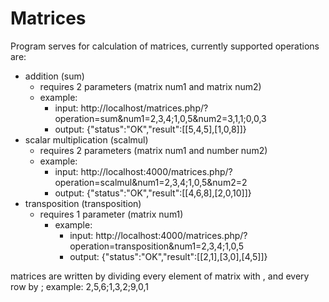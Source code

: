 # Matrices
Program serves for calculation of matrices, currently supported operations are:
- addition (sum)
  - requires 2 parameters (matrix num1 and matrix num2)
  - example:
    - input: http://localhost/matrices.php/?operation=sum&num1=2,3,4;1,0,5&num2=3,1,1;0,0,3
    - output: {"status":"OK","result":[[5,4,5],[1,0,8]]}
 - scalar multiplication (scalmul)
   - requires 2 parameters (matrix num1 and number num2)
   - example:
     - input: http://localhost:4000/matrices.php/?operation=scalmul&num1=2,3,4;1,0,5&num2=2
     - output: {"status":"OK","result":[[4,6,8],[2,0,10]]}
- transposition (transposition)
  - requires 1 parameter (matrix num1)
    - example:
      - input: http://localhost:4000/matrices.php/?operation=transposition&num1=2,3,4;1,0,5
      - output: {"status":"OK","result":[[2,1],[3,0],[4,5]]}

matrices are written by dividing every element of matrix with , and every row by ;
example: 2,5,6;1,3,2;9,0,1

